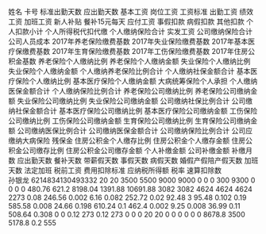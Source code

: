 姓名 卡号 标准出勤天数 应出勤天数 基本工资 岗位工资 工资标准 出勤工资 绩效工资 加班工资 新人补贴 餐补15元每天 应付工资 事假扣款 病假扣款 其他扣款 个人扣款小计 个人所得税代扣代缴 个人缴纳保险合计 实发工资 公司缴纳保险合计 公司人员成本 2017年养老保险缴费基数 2017年失业保险缴费基数 2017年基本医疗保缴费基数 2017年生育保险缴费基数 2017年工伤保险缴费基数 2017年住房公积金基数 养老保险个人缴纳比例 养老保险个人缴纳金额 失业保险个人缴纳比例 失业保险个人缴纳金额 个人缴纳养老保险比例合计 个人缴纳社保金额合计 基本医疗保险个人缴纳比例 基本医疗保险个人缴纳金额 大病统筹保险个人承担 个人缴纳医保金额合计 个人缴纳保险比例合计 养老保险公司缴纳比例 养老保险公司缴纳金额 失业保险公司缴纳比例 失业保险公司缴纳金额 公司缴纳社保比例合计 公司缴纳社保金额合计 基本医疗保险公司缴纳比例 基本医疗保险公司缴纳金额 工伤保险公司缴纳比例 工伤保险公司缴纳金额 生育保险公司缴纳比例 生育保险公司缴纳金额 公司缴纳医保比例合计 公司缴纳医保金额合计 公司缴纳保险比例合计 公司应缴纳大病保险 残保金 住房公积金个人缴存比例 住房公积金个人缴存金额 住房公积金公司缴存比例 住房公积金公司缴存金额 个人补缴金额 公司补缴金额 补缴月数 应出勤天数 餐补天数 带薪假天数 事假天数 病假天数 婚假产假陪产假天数 加班天数 法定加班 税前工资 费用扣除标准 应纳税所得额 税率 速算扣除数  
孙银龙 6214834130493332 20 20 3500 5500 9000 9000 0 0 0 300 9300 0 0 0 0 480.76 621.2 8198.04 1391.88 10691.88 3082 3082 4624 4624 4624 2273 0.08 246.56 0.002 6.16 0.082 252.72 0.02 92.48 3 95.48 0.102 0.19 585.58 0.008 24.66 0.198 610.24 0.1 462.4 0.002 9.25 0.008 36.99 0.11 508.64 0.308 0 0 0.12 273 0.12 273 0 0 0 20 20 0 0 0 0 0 0 8678.8 3500 5178.8 0.2 555 
